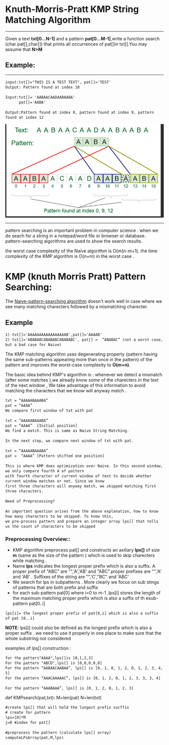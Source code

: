 # Knuth-Morris-Pratt KMP String Matching Algorithm
------


Given a text **txt[0...N-1]** and a pattern **pat[0...M-1]**,write a function search (char pat[],char[]) that prints all occurrences of pat[]in txt[].You may assume that **N>M** 

## Example:
-----------
```
input:txt[]="THIS IS A TEST TEXT", pat[]='TEST'
Output: Pattern found at index 10

Input:txt[]= 'AABAACAADAABAABA'
      pat[]='AABA'

Output:Pattern found at index 0, pattern found at index 9, pattern found at index 12
```
![Alt text](image.png)


-----
pattern searching is an important problem in computer science . when we do seach for a string in a notepad/word file or browser or database. 
pattern-searching algorithms are used to show the search results. 

the worst case complexity of the Naive algorithm is O(m(n-m+1).
the time complexity of the KMP algorithm is O(n+m) in the worst case . 

# KMP (knuth Morris Pratt) Pattern Searching:
The <u>Naive-pattern-searching algorithm</u> doesn't work well in case where we see many matching charecters followed by a mismatching charecter. 

## Example
```
1) txt[]='AAAAAAAAAAAAAAAAAB',pat[]='AAAAB'
2) txt[]='ABABABCABABABCABABABC', pat[] =  “ABABAC” (not a worst case, but a bad case for Naive)

```

The KMP matching algorithm uses degenerating property (pattern having the same sub-patterns appearing more than once in the pattern) of the pattern and improves the worst-case complexity to **O(m+n)**.

The basic idea behind KMP's algorithm is : whenever we detect a mismatch (after some matches ),we already know some of the charecters in the text of the next window , We take advantage of this information to avoid matching the characters that we know will anyway match . 


```
txt = “AAAAABAAABA” 
pat = “AAAA”
We compare first window of txt with pat

txt = “AAAAABAAABA” 
pat = “AAAA”  [Initial position]
We find a match. This is same as Naive String Matching.

In the next step, we compare next window of txt with pat.

txt = “AAAAABAAABA” 
pat =  “AAAA” [Pattern shifted one position]

This is where KMP does optimization over Naive. In this second window, we only compare fourth A of pattern
with fourth character of current window of text to decide whether current window matches or not. Since we know 
first three characters will anyway match, we skipped matching first three characters. 

Need of Preprocessing?

An important question arises from the above explanation, how to know how many characters to be skipped. To know this, 
we pre-process pattern and prepare an integer array lps[] that tells us the count of characters to be skipped
```


### Preprocessing Overview::

* KMP algorithm preprocess pat[] and constructs an axiliary **lpx[]** of size **m** (same as the size of the pattern ) which is used to skip charecters while matching .
* Name **lps** indicates the longest proper prefix which is also a suffix. A proper prefix of "ABC" are "",'A','AB' and "ABC".proper prefixes are "",'A' and 'AB' . Suffixes of the string are "",'C',"BC" and 'ABC'
* We search for lps in subpatterns . More clearly we focus on sub stings of patterns that are both prefix and suffix 
* for each sub-pattern pat[0] where i=0 to m-1 ,lps[i] stores the length of the maximum matching proper prefix which is also a suffix of th esub-pattern pat[0..i]

```
lps[i]= the longest proper prefix of pat[0,i] which is also a suffix of pat [0..i]

```
**NOTE**: lps[i] could also be defined as the longest prefix which is also a proper suffix . we need to use it properly in one place to make sure that the whole substring not considered 

examples of lps[] construction :
```
for the patters"AAAA",lps[]is [0,1,2,3]
For the pattern "ABCD",lps[] is [0,0,0,0,0]
For the pattern “AABAACAABAA”, lps[] is [0, 1, 0, 1, 2, 0, 1, 2, 3, 4, 5]
For the pattern “AAACAAAAAC”, lps[] is [0, 1, 2, 0, 1, 2, 3, 3, 3, 4] 

For the pattern “AAABAAA”, lps[] is [0, 1, 2, 0, 1, 2, 3]

```
def KMPsearch(pat,txt):
    M=len(pat)
    N=len(txt)

    #create lps[] that will hold the longest prefix sucffix 
    # create for pattern
    lps=[0]*M
    j=0 #index for pat[]

    #preprocess the pattern (calculate lps[] array)
    computeLPsArray(pat,M,lps)

    



````
